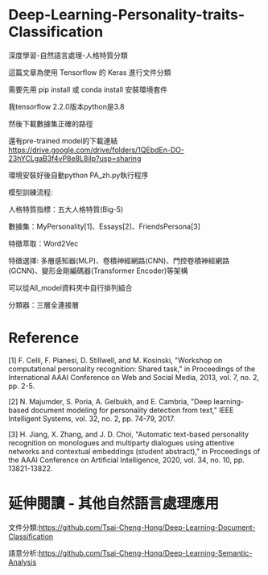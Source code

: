 # Deep-Learning-Personality-traits-Classification
深度學習-自然語言處理-人格特質分類

這篇文章為使用 Tensorflow 的 Keras 進行文件分類

需要先用 pip install 或 conda install 安裝環境套件

我tensorflow 2.2.0版本python是3.8

然後下載數據集正確的路徑

還有pre-trained model的下載連結 https://drive.google.com/drive/folders/1QEbdEn-DO-23hYCLgaB3f4vP8e8L8iIp?usp=sharing

環境安裝好後自動python PA_zh.py執行程序

模型訓練流程:

人格特質指標：五大人格特質(Big-5)

數據集：MyPersonality[1]、Essays[2]、FriendsPersona[3]

特徵萃取：Word2Vec

特徵選擇: 多層感知器(MLP)、卷積神經網路(CNN)、門控卷積神經網路(GCNN)、變形金剛編碼器(Transformer Encoder)等架構

可以從All_model資料夾中自行排列組合

分類器：三層全連接層

# Reference
[1] F. Celli, F. Pianesi, D. Stillwell, and M. Kosinski, "Workshop on computational personality recognition: Shared task," in Proceedings of the International AAAI Conference on Web and Social Media, 2013, vol. 7, no. 2, pp. 2-5.

[2] N. Majumder, S. Poria, A. Gelbukh, and E. Cambria, "Deep learning-based document modeling for personality detection from text," IEEE Intelligent Systems, vol. 32, no. 2, pp. 74-79, 2017.

[3] H. Jiang, X. Zhang, and J. D. Choi, "Automatic text-based personality recognition on monologues and multiparty dialogues using attentive networks and contextual embeddings (student abstract)," in Proceedings of the AAAI Conference on Artificial Intelligence, 2020, vol. 34, no. 10, pp. 13821-13822.

# 延伸閱讀 - 其他自然語言處理應用
文件分類:https://github.com/Tsai-Cheng-Hong/Deep-Learning-Document-Classification

語意分析:https://github.com/Tsai-Cheng-Hong/Deep-Learning-Semantic-Analysis
